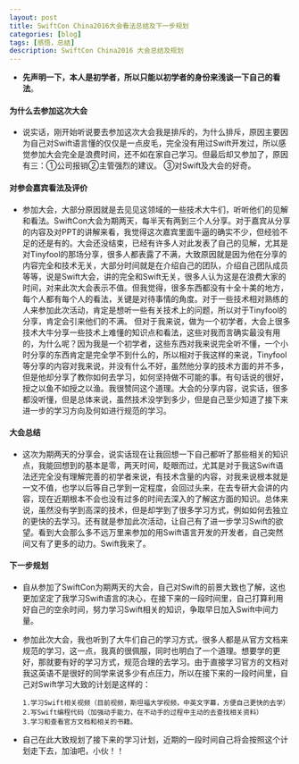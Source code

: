 ```yaml
---
layout: post
title: SwiftCon China2016大会看法总结及下一步规划
categories: [blog]
tags: [感悟，总结]
description: SwiftCon China2016 大会总结及规划
---
```


 - **先声明一下，本人是初学者，所以只能以初学者的身份来浅谈一下自己的看法**。
 
#### 为什么去参加这次大会
 - 说实话，刚开始听说要去参加这次大会我是排斥的，为什么排斥，原因主要因为自己对Swift语言懂的仅仅是一点皮毛，完全没有用过Swift开发过，所以感觉参加大会完全是浪费时间，还不如在家自己学习。但最后却又参加了，原因有三：①公司报销②主管强烈的建议。 
③对Swift及大会的好奇。
 
#### 对参会嘉宾看法及评价
 - 参加大会，大部分原因就是去见见这领域的一些技术大牛们，听听他们的见解和看法。SwiftCon大会为期两天，每半天有两到三个人分享。对于嘉宾从分享的内容及对PPT的讲解来看，我觉得这次嘉宾里面牛逼的确实不少，但经验不足的还是有的。大会还没结束，已经有许多人对此发表了自己的见解，尤其是对Tinyfool的那场分享，很多人都表露了不满，大致原因就是因为他在分享的内容完全和技术无关，大部分时间就是在介绍自己的团队，介绍自己团队成员等等，说是Swift大会，讲的完全和Swift无关，很多人认为这是在浪费大家的时间，对来此次大会表示不值。但我觉得，很多东西都没有十全十美的地方，每个人都有每个人的看法，关键是对待事情的角度。对于一些技术相对熟练的人来参加此次活动，肯定是想听一些有关技术上的问题，所以对于Tinyfool的分享，肯定会引来他们的不满。 但对于我来说，做为一个初学者，大会上很多技术大牛分享一些技术上难懂的知识点和看法，这些对我而言确实最没有用的，为什么呢？因为我是一个初学者，这些东西对我来说完全听不懂，一个小时分享的东西肯定是完全学不到什么的，所以相对于我这样的来说，Tinyfool等分享的内容对我来说，并没有什么不好，虽然他分享的技术方面的并不多，但是他却分享了教你如何去学习，如何坚持做不可能的事。有句话说的很好，授之以鱼不如授之以渔。我很赞同这个道理。大会的分享内容，说实话，很多都没听懂，但是总体来说，虽然技术没学到多少，但是自己至少知道了接下来进一步的学习方向及何如进行规范的学习。
 
#### 大会总结
 - 这次为期两天的分享会，说实话现在让我回想一下自己都听了那些相关的知识点，我能回想到的基本是零，两天时间，眨眼而过，尤其是对于我这Swift语法还完全没有理解完善的初学者来说，有技术含量的内容，对我来说根本就是一文不值，也学以后等自己学到一定程度，会回过头来，在去专研大会讲的内容，现在近期根本不会也没有过多的时间去深入的了解这方面的知识。总体来说，虽然没有学到高深的技术，但是却学到了很多学习方式，例如如何去独立的更快的去学习。还有就是参加此次活动，让自己有了进一步学习Swift的欲望。看到大会那么多不远万里来参加的用Swift语言开发的开发者，自己突然间又有了更多的动力。Swift我来了。

#### 下一步规划
 - 自从参加了SwiftCon为期两天的大会，自己对Swift的前景大致也了解，这也更加坚定了我学习Swift语言的决心，在接下来的一段时间里，自己打算利用好自己的空余时间，努力学习Swift相关的知识，争取早日加入Swift中间力量。
 
 - 参加此次大会，我也听到了大牛们自己的学习方式，很多人都是从官方文档来规范的学习，这一点，我真的很佩服，同时也明白了一个道理。想要学的更好，那就要有好的学习方式，规范合理的去学习。由于直接学习官方的文档对我这英语不是很好的同学来说多少有点压力，所以在接下来的一段时间里，自己对Swift学习大致的计划是这样的：
 
 
       1.学习Swift相关视频（目前视频，斯坦福大学视频，中英文字幕，方便自己更快的去学）
       2.写Swift编程代码（加强动手能力，在不动手的过程中主动的去查找相关资料）  
       3.学习和查看官方文档和相关的书籍。
 		  
  
- 自己在此大致规划了接下来的学习计划，近期的一段时间自己将会按照这个计划走下去，加油吧，小伙！！
